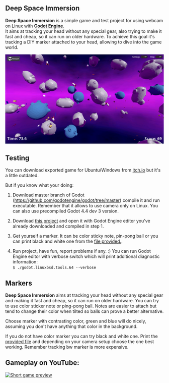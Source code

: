 ## Deep Space Immersion

**Deep Space Immersion** is a simple game and test project for using webcam on Linux with **[Godot Engine](https://godotengine.org)**.  
It aims at tracking your head without any special gear, also trying to make it fast and cheap, so it can run on older hardware.
To achieve this goal it's tracking a DIY marker attached to your head, allowing to dive into the game world.

![Screenshot of a running game](https://raw.githubusercontent.com/pkowal1982/deepspaceimmersion/master/production/screenshot.jpg)

## Testing

You can download exported game for Ubuntu/Windows from [itch.io](https://pkowal1982.itch.io/deep-space-immersion) but it's a little outdated.

But if you know what your doing:

1. Download master branch of Godot (https://github.com/godotengine/godot/tree/master)
compile it and run executable. Remember that it allows to use camera only on Linux.
You can also use precompiled Godot 4.4 dev 3 version.

2. Download [this project](https://github.com/pkowal1982/DeepSpaceImmersion/archive/refs/heads/master.zip)
and open it with Godot Engine editor you've already downloaded and compiled in step 1.

3. Get yourself a marker. It can be color sticky note, pin-pong ball or you can print
black and white one from the [file provided.](https://github.com/pkowal1982/DeepSpaceImmersion/blob/master/image/markers.svg).

4. Run project, have fun, report problems if any. :)
You can run Godot Engine editor with verbose switch which will print additional diagnostic information:  
`$ ./godot.linuxbsd.tools.64 --verbose`

## Markers

**Deep Space Immersion** aims at tracking your head without any special gear and making it fast and cheap,
so it can run on older hardware.
You can try to use color sticker note or ping-pong ball. Notes are easier to attach but tend to change
their color when tilted so balls can prove a better alternative.

Choose marker with contrasting color, green and blue will do nicely, assuming you don't have anything
that color in the background.

If you do not have color marker you can try black and white one.
Print the [provided file](https://github.com/pkowal1982/DeepSpaceImmersion/blob/master/image/markers.svg)
and depending on your camera setup choose the one best working. Remember tracking bw marker is more expensive.

## Gameplay on YouTube:

[![Short game preview](https://img.youtube.com/vi/79QHXEGs4DY/0.jpg)](https://youtu.be/79QHXEGs4DY)
